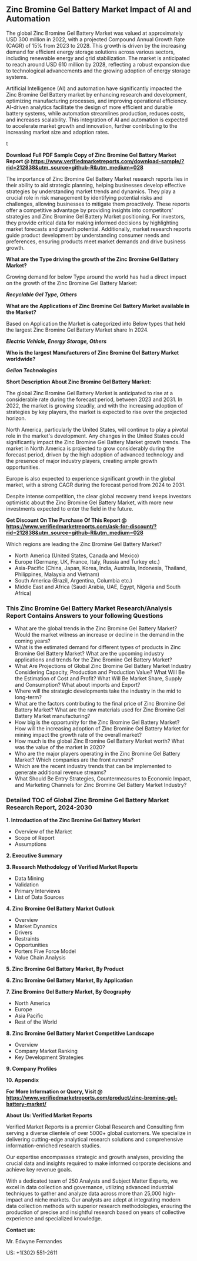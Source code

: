 <h2>Zinc Bromine Gel Battery Market Impact of AI and Automation</h2><p>The global Zinc Bromine Gel Battery Market was valued at approximately USD 300 million in 2022, with a projected Compound Annual Growth Rate (CAGR) of 15% from 2023 to 2028. This growth is driven by the increasing demand for efficient energy storage solutions across various sectors, including renewable energy and grid stabilization. The market is anticipated to reach around USD 610 million by 2028, reflecting a robust expansion due to technological advancements and the growing adoption of energy storage systems.</p><p>Artificial Intelligence (AI) and automation have significantly impacted the Zinc Bromine Gel Battery market by enhancing research and development, optimizing manufacturing processes, and improving operational efficiency. AI-driven analytics facilitate the design of more efficient and durable battery systems, while automation streamlines production, reduces costs, and increases scalability. This integration of AI and automation is expected to accelerate market growth and innovation, further contributing to the increasing market size and adoption rates.</p>t</p><p id="" class=""><strong>Download Full PDF Sample Copy of Zinc Bromine Gel Battery Market Report @ <a href="https://www.verifiedmarketreports.com/download-sample/?rid=212838&utm_source=github-R&utm_medium=028" target="_blank">https://www.verifiedmarketreports.com/download-sample/?rid=212838&utm_source=github-R&utm_medium=028</a></strong></p><p>The importance of&nbsp;Zinc Bromine Gel Battery Market research reports lies in their ability to aid strategic planning, helping businesses develop effective strategies by understanding market trends and dynamics. They play a crucial role in risk management by identifying potential risks and challenges, allowing businesses to mitigate them proactively. These reports offer a competitive advantage by providing insights into competitors' strategies and Zinc Bromine Gel Battery Market positioning. For investors, they provide critical data for making informed decisions by highlighting market forecasts and growth potential. Additionally, market research reports guide product development by understanding consumer needs and preferences, ensuring products meet market demands and drive business growth.</p><p><strong>What are the&nbsp;Type driving the growth of the Zinc Bromine Gel Battery Market?</strong></p><p id="" class="">Growing demand for below Type around the world has had a direct impact on the growth of the Zinc Bromine Gel Battery Market:</p><em><strong>Recyclable Gel Type, Others</strong></em></p><strong>What are the&nbsp;Applications&nbsp;of Zinc Bromine Gel Battery Market available in the Market?</strong></p><p id="" class="">Based on Application the Market is categorized into Below types that held the largest Zinc Bromine Gel Battery Market share In 2024.</p><em><strong>Electric Vehicle, Energy Storage, Others</strong></em></p><strong>Who is the largest Manufacturers of Zinc Bromine Gel Battery Market worldwide?</strong></p><p><em><strong>Gelion Technologies</strong></em></p><p id="" class=""><strong>Short Description About Zinc Bromine Gel Battery Market:</strong></p><p>The global Zinc Bromine Gel Battery Market is anticipated to rise at a considerable rate during the forecast period, between 2023 and 2031. In 2022, the market is growing steadily, and with the increasing adoption of strategies by key players, the market is expected to rise over the projected horizon.</p><p>North America, particularly the United States, will continue to play a pivotal role in the market's development. Any changes in the United States could significantly impact the Zinc Bromine Gel Battery Market growth trends. The market in North America is projected to grow considerably during the forecast period, driven by the high adoption of advanced technology and the presence of major industry players, creating ample growth opportunities.</p><p>Europe is also expected to experience significant growth in the global market, with a strong CAGR during the forecast period from 2024 to 2031.</p><p>Despite intense competition, the clear global recovery trend keeps investors optimistic about the Zinc Bromine Gel Battery Market, with more new investments expected to enter the field in the future.</p><p id="" class=""><strong>Get Discount On The Purchase Of This Report @ <a href="https://www.verifiedmarketreports.com/ask-for-discount/?rid=212838&utm_source=github-R&utm_medium=028" target="_blank">https://www.verifiedmarketreports.com/ask-for-discount/?rid=212838&utm_source=github-R&utm_medium=028</a></strong></p>Which regions are leading the Zinc Bromine Gel Battery Market?</p><ul><li>North America (United States, Canada and Mexico)</li><li>Europe (Germany, UK, France, Italy, Russia and Turkey etc.)</li><li>Asia-Pacific (China, Japan, Korea, India, Australia, Indonesia, Thailand, Philippines, Malaysia and Vietnam)</li><li>South America (Brazil, Argentina, Columbia etc.)</li><li>Middle East and Africa (Saudi Arabia, UAE, Egypt, Nigeria and South Africa)</li></ul><h3 id="" class="">This Zinc Bromine Gel Battery Market Research/Analysis Report Contains Answers to your following Questions</h3><ul><li>What are the global trends in the Zinc Bromine Gel Battery Market? Would the market witness an increase or decline in the demand in the coming years?</li><li>What is the estimated demand for different types of products in Zinc Bromine Gel Battery Market? What are the upcoming industry applications and trends for the Zinc Bromine Gel Battery Market?</li><li>What Are Projections of Global Zinc Bromine Gel Battery Market Industry Considering Capacity, Production and Production Value? What Will Be the Estimation of Cost and Profit? What Will Be Market Share, Supply and Consumption? What about imports and Export?</li><li>Where will the strategic developments take the industry in the mid to long-term?</li><li>What are the factors contributing to the final price of Zinc Bromine Gel Battery Market? What are the raw materials used for Zinc Bromine Gel Battery Market manufacturing?</li><li>How big is the opportunity for the Zinc Bromine Gel Battery Market? How will the increasing adoption of Zinc Bromine Gel Battery Market for mining impact the growth rate of the overall market?</li><li>How much is the global Zinc Bromine Gel Battery Market worth? What was the value of the market In 2020?</li><li>Who are the major players operating in the Zinc Bromine Gel Battery Market? Which companies are the front runners?</li><li>Which are the recent industry trends that can be implemented to generate additional revenue streams?</li><li>What Should Be Entry Strategies, Countermeasures to Economic Impact, and Marketing Channels for Zinc Bromine Gel Battery Market Industry?</li></ul><h3 id="" class="">Detailed TOC of Global Zinc Bromine Gel Battery Market Research Report, 2024-2030</h3><p id="" class=""><strong>1. Introduction of the Zinc Bromine Gel Battery Market</strong></p><ul><li>Overview of the Market</li><li>Scope of Report</li><li>Assumptions</li></ul><p id="" class=""><strong>2. Executive Summary</strong></p><p id="" class=""><strong>3. Research Methodology of Verified Market Reports</strong></p><ul><li>Data Mining</li><li>Validation</li><li>Primary Interviews</li><li>List of Data Sources</li></ul><p id="" class=""><strong>4. Zinc Bromine Gel Battery Market Outlook</strong></p><ul><li>Overview</li><li>Market Dynamics</li><li>Drivers</li><li>Restraints</li><li>Opportunities</li><li>Porters Five Force Model</li><li>Value Chain Analysis</li></ul><p id="" class=""><strong>5. Zinc Bromine Gel Battery Market, By Product</strong></p><p id="" class=""><strong>6. Zinc Bromine Gel Battery Market, By Application</strong></p><p id="" class=""><strong>7. Zinc Bromine Gel Battery Market, By Geography</strong></p><ul><li>North America</li><li>Europe</li><li>Asia Pacific</li><li>Rest of the World</li></ul><p id="" class=""><strong>8. Zinc Bromine Gel Battery Market Competitive Landscape</strong></p><ul><li>Overview</li><li>Company Market Ranking</li><li>Key Development Strategies</li></ul><p id="" class=""><strong>9. Company Profiles</strong></p><p id="" class=""><strong>10. Appendix</strong></p><p id="" class=""><strong>For More Information or Query, Visit @ <a href="https://www.verifiedmarketreports.com/product/zinc-bromine-gel-battery-market/" target="_blank">https://www.verifiedmarketreports.com/product/zinc-bromine-gel-battery-market/</a></strong></p><p id="" class=""><strong>About Us: Verified Market Reports</strong></p><p id="" class="">Verified Market Reports is a premier Global Research and Consulting firm serving a diverse clientele of over 5000+ global customers. We specialize in delivering cutting-edge analytical research solutions and comprehensive information-enriched research studies.</p><p id="" class="">Our expertise encompasses strategic and growth analyses, providing the crucial data and insights required to make informed corporate decisions and achieve key revenue goals.</p><p id="" class="">With a dedicated team of 250 Analysts and Subject Matter Experts, we excel in data collection and governance, utilizing advanced industrial techniques to gather and analyze data across more than 25,000 high-impact and niche markets. Our analysts are adept at integrating modern data collection methods with superior research methodologies, ensuring the production of precise and insightful research based on years of collective experience and specialized knowledge.</p><p id="" class=""><strong>Contact us:</strong></p><p id="" class="">Mr. Edwyne Fernandes</p><p id="" class="">US: +1(302) 551-2611</p>